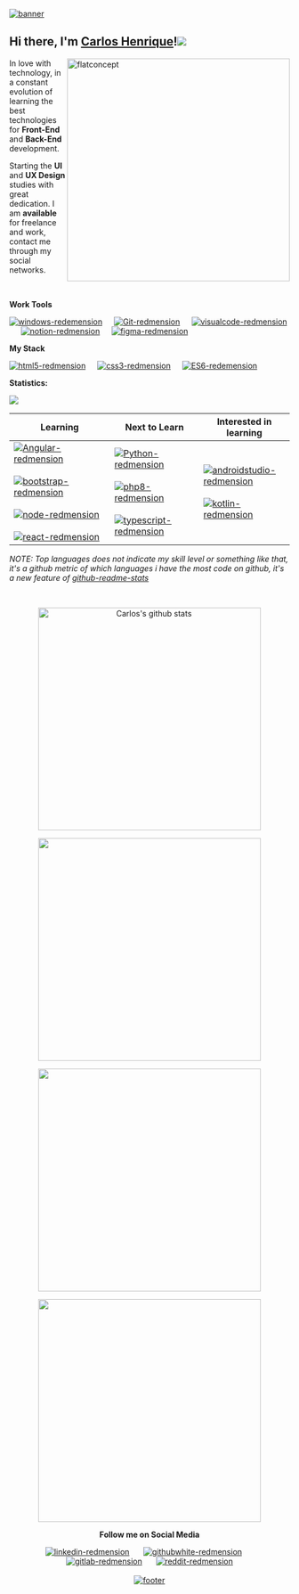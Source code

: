 <a href="#"><img width="auto" src="https://i.ibb.co/XS68v06/banner.png" alt="banner" border="0"></a>

## Hi there, I'm [Carlos Henrique]()!<a href="#"><img src="https://github.githubassets.com/images/icons/emoji/octocat.png"></a>

<a href="#"><img src="https://i.ibb.co/zPZrdcM/flatdesignconcept.png" min-width="400px" max-width="400px" width="400px" align="right" alt="flatconcept"></a>
<p align="left">
In love with
technology, in a constant evolution of learning the best technologies for <strong>Front-End</strong>
 and <strong>Back-End</strong> development.
</p>
<p align="left">
Starting the <strong>UI</strong> and <strong>UX Design</strong> studies with great dedication. I am <strong>available</strong> for freelance and work, contact me through my social networks.
</p>
<br>

**Work Tools**
<p></p>
<p align="left"><a href="https://www.microsoft.com/pt-br/windows/" target="_blank"><img src="https://i.ibb.co/NFXK02X/windows-redemension.png" alt="windows-redemension" title="Windows 10" border="0" /></a>&ensp;&ensp;&ensp;<a href="https://git-scm.com/" target="_blank"><img src="https://i.ibb.co/6ZQCtTp/Git-redmension.png" alt="Git-redmension" title="Git" border="0" /></a>&ensp;&ensp;&ensp;<a href="https://code.visualstudio.com/" target="_blank"><img src="https://i.ibb.co/4VFjd1t/visualcode-redmension.png" alt="visualcode-redmension" title="VS Code" border="0" /></a>&ensp;&ensp;&ensp;<a href="https://www.notion.so/login" target="_blank"><img src="https://i.ibb.co/jG5GySm/notion-redmension.png" alt="notion-redmension" title="Notion" border="0" /></a>&ensp;&ensp;&ensp;<a href="https://www.figma.com/" target="_blank"><img src="https://i.ibb.co/X5NxFBN/figma-redmension.png" alt="figma-redmension" title="Figma" border="0" /></a></p>

**My Stack**
<p></p>
<p align="left"><a href="https://developer.mozilla.org/pt-BR/docs/Web/HTML/HTML5"><img src="https://i.ibb.co/Q9x7wn0/html5-redmension.png" alt="html5-redmension" title="HTML5" border="0" /></a>&ensp;&ensp;&ensp;<a href="https://www.w3schools.com/css/"><img src="https://i.ibb.co/zZtwrHv/css3-redmension.png" alt="css3-redmension" title="CSS3" border="0" /></a>&ensp;&ensp;&ensp;<a href="https://www.ecma-international.org/publications-and-standards/standards/ecma-262/"><img src="https://i.ibb.co/1vZNsFg/ES6-redemension.png" alt="ES6-redemension" title="ECMAScript" border="0" /></a></p>

**Statistics:**

![](https://komarev.com/ghpvc/?username=devCarlosHenSil&color=blueviolet&style=flat)

<table width="100%">
  <thead>
    <tr>
      <th>Learning</th>
      <th>Next to Learn</th>
      <th>Interested in learning</th>
    </tr>
  </thead>
  <tbody>
    <tr>
      <td>
       <a href="https://angular.io/"><img src="https://i.ibb.co/fSHpZcK/Angular-redmension.png" alt="Angular-redmension" title="Angular"  border="0"></a>&ensp;&ensp;&ensp;
      <a href="https://getbootstrap.com/"><img src="https://i.ibb.co/y4khFPj/bootstrap-redmension.png" alt="bootstrap-redmension" title="Bootstrap" border="0"></a>&ensp;&ensp;&ensp;
      <a href="https://nodejs.org/en/"><img src="https://i.ibb.co/7Ns7b5W/node-redmension.png" alt="node-redmension" title="Node.Js" border="0"></a>&ensp;&ensp;&ensp;
      <a href="https://pt-br.reactjs.org/"><img src="https://i.ibb.co/TccNxn6/react-redmension.png" alt="react-redmension" title="React" border="0"></a> 
      </td>
      <td>
        <a href="https://www.python.org/"><img src="https://i.ibb.co/zZt8gcN/Python-redmension.png" alt="Python-redmension" title="Python" border="0"></a>&ensp;&ensp;&ensp;
        <a href="https://www.php.net/"><img src="https://i.ibb.co/JzxTTLP/php8-redmension.png" alt="php8-redmension" border="0" alt="php8-redmension" title="PHP8" border="0"></a>&ensp;&ensp;&ensp;
        <a href="https://www.typescriptlang.org/"><img src="https://i.ibb.co/TM7HFJb/typescript-redmension.png" alt="typescript-redmension" title="TypeScript" border="0"></a>
      </td>
      <td>
        <a href="https://developer.android.com/studio"><img src="https://i.ibb.co/fQP8ZtY/androidstudio-redmension.png" alt="androidstudio-redmension" title="Android Studio" border="0"></a>&ensp;&ensp;&ensp;
        <a href="https://kotlinlang.org/"><img src="https://i.ibb.co/YPTFgHF/kotlin-redmension.png" alt="kotlin-redmension" title="Kotlin" border="0"></a>
      </td>       
    </tr>
    
  </tbody>
</table>
</p>

_NOTE: Top languages does not indicate my skill level or something like that, it's a github metric of which languages i have the most code on github, it's a new feature of [github-readme-stats](https://github.com/anuraghazra/github-readme-stats)_

<br/>

<center>
    <tr>
      <td><p align="center"><a href="#"><img width="400px" align="center" src="https://github-readme-stats.vercel.app/api?username=devCarlosHenSil&hide_border=true&show_icons=true&include_all_commits=true&theme=synthwave" alt="Carlos's github stats" /></a></p>
      </td>
    </tr>
      <td><p align="center"><a href="#"><img width="400px" align="center" src="https://github-readme-stats.vercel.app/api/top-langs?username=devCarlosHenSil&hide_border=true&layout=compact&langs_count=20&theme=synthwave" /></a></p>
      </td>
    <tr>
      <td><p align="center"><a href="#"><img width="400px" align="center" src="https://github-readme-stats.vercel.app/api/wakatime?username=devXcodeZero&hide_border=true&theme=synthwave&langs_count=20&layout=compact&v2&" /></a></p>
      </td>
    </tr>
    <tr>
      <td><p align="center"><a href="#"><img width="400px" align="center" src="https://github-readme-streak-stats.herokuapp.com/?user=devCarlosHenSil&hide_border=true&theme=synthwave" /></a></p>
      </td>
    </tr>

</center>


<p align="center"><strong>Follow me on Social Media</strong></p>
<p></p>
<p align="center"><a href="https://www.linkedin.com/in/carlos-henrique-silva-dev/" target="_blank"><img src="https://i.ibb.co/2sC0pB6/linkedin-redmension.png" alt="linkedin-redmension" title="Linkedin" border="0" /></a>&ensp;&ensp;&ensp;
<a href="https://github.com/devCarlosHenSil"target="_blank"><img src="https://i.ibb.co/23MV8MP/githubwhite-redmension.png" alt="githubwhite-redmension" title="GitHub" border="0" /></a>&ensp;&ensp;&ensp;
<a href="#"target="_blank"><img src="https://i.ibb.co/YdbgMTG/gitlab-redmension.png" alt="gitlab-redmension" title="GitLab" border="0" /></a>&ensp;&ensp;&ensp;
<a href="https://www.reddit.com/user/LendaryStarkS"target="_blank"><img src="https://i.ibb.co/TWnGSvT/reddit-redmension.png" alt="reddit-redmension" title="Reddit" border="0" /></a>
<br/>
<br/>
<a href="#"><img width= "auto" src="https://i.ibb.co/2KTf5Lh/footer.png" alt="footer" border="0"></a>